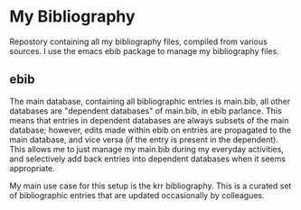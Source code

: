# My Bibliography

Repostory containing all my bibliography files, compiled from various
sources. I use the emacs ebib package to manage my bibliography
files. 

## ebib

The main database, containing all bibliographic entries is main.bib,
all other databases are "dependent databases" of main.bib, in ebib
parlance. This means that entries in dependent databases are always
subsets of the main database; however, edits made within ebib on
entries are propagated to the main database, and vice versa (if the
entry is present in the dependent). This allows me to just manage my
main.bib during my everyday activities, and selectively add back
entries into dependent databases when it seems appropriate.

My main use case for this setup is the krr bibliography. This is a
curated set of bibliographic entries that are updated occasionally by
colleagues.
